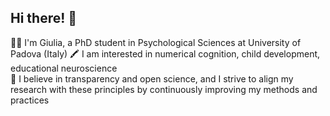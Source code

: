 ## Hi there! 👋
👩‍🎓 I'm Giulia, a PhD student in Psychological Sciences at University of Padova (Italy) 
🖍 I am interested in numerical cognition, child development, educational neuroscience  
🚀 I believe in transparency and open science, and I strive to align my research with these principles by continuously improving my methods and practices

 


